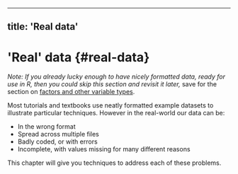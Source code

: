 
---
title: 'Real data'
---



# 'Real' data {#real-data}

_Note: If you already lucky enough to have nicely formatted data, ready for use
in R, then you could skip this section and revisit it later,_ save for the
section on [factors and other variable types](#factors-and-numerics).

Most tutorials and textbooks use neatly formatted example datasets to illustrate
particular techniques. However in the real-world our data can be:

-   In the wrong format
-   Spread across multiple files
-   Badly coded, or with errors
-   Incomplete, with values missing for many different reasons

This chapter will give you techniques to address each of these problems.
